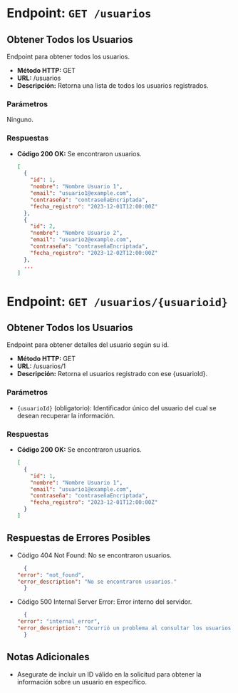 # Endpoint: `GET /usuarios`
## Obtener Todos los Usuarios

Endpoint para obtener todos los usuarios.

- **Método HTTP:** GET
- **URL:** /usuarios
- **Descripción:** Retorna una lista de todos los usuarios registrados.

### Parámetros

Ninguno.

### Respuestas

- **Código 200 OK:** Se encontraron usuarios.
  ```json
  [
    {
      "id": 1,
      "nombre": "Nombre Usuario 1",
      "email": "usuario1@example.com",
      "contraseña": "contraseñaEncriptada",
      "fecha_registro": "2023-12-01T12:00:00Z"
    },
    {
      "id": 2,
      "nombre": "Nombre Usuario 2",
      "email": "usuario2@example.com",
      "contraseña": "contraseñaEncriptada",
      "fecha_registro": "2023-12-02T12:00:00Z"
    },
    ...
  ]


# Endpoint: `GET /usuarios/{usuarioid}`
## Obtener Todos los Usuarios

Endpoint para obtener detalles del usuario según su id.

- **Método HTTP:** GET
- **URL:** /usuarios/1
- **Descripción:** Retorna el usuarios registrado con ese {usuarioId}.

### Parámetros
- `{usuarioId}` (obligatorio): Identificador único del usuario del cual se desean recuperar la información.

### Respuestas
- **Código 200 OK:** Se encontraron usuarios.
  ```json
  [
    {
      "id": 1,
      "nombre": "Nombre Usuario 1",
      "email": "usuario1@example.com",
      "contraseña": "contraseñaEncriptada",
      "fecha_registro": "2023-12-01T12:00:00Z"
    }
  ]

## Respuestas de Errores Posibles
- Código 404 Not Found: No se encontraron usuarios.

  ```json
    {
  "error": "not_found",
  "error_description": "No se encontraron usuarios."
    }
  ```

- Código 500 Internal Server Error: Error interno del servidor.
  ```json
    {
  "error": "internal_error",
  "error_description": "Ocurrió un problema al consultar los usuarios."
    }
  ```

## Notas Adicionales

- Asegurate de incluir un ID válido en la solicitud para obtener la información
  sobre un usuario en específico.
